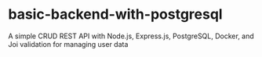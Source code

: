 # basic-backend-with-postgresql
A simple CRUD REST API with Node.js, Express.js, PostgreSQL, Docker, and Joi validation for managing user data

